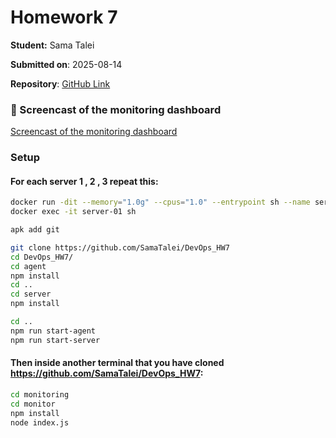 # Homework 7

**Student:** Sama Talei

**Submitted on**: 2025-08-14

**Repository**: [GitHub Link](https://github.com/SamaTalei/DevOps_HW7.git)

### 🎥 Screencast of the monitoring dashboard
[Screencast of the monitoring dashboard]()

### Setup

#### For each server 1 , 2 , 3 repeat this:
```bash
docker run -dit --memory="1.0g" --cpus="1.0" --entrypoint sh --name server-01 --publish 4001:4001 --publish 5001:5001 node:alpine
docker exec -it server-01 sh

apk add git

git clone https://github.com/SamaTalei/DevOps_HW7
cd DevOps_HW7/
cd agent
npm install
cd ..
cd server
npm install

cd ..
npm run start-agent
npm run start-server
```
#### Then inside another terminal that you have cloned https://github.com/SamaTalei/DevOps_HW7:
```bash
cd monitoring
cd monitor
npm install
node index.js
```